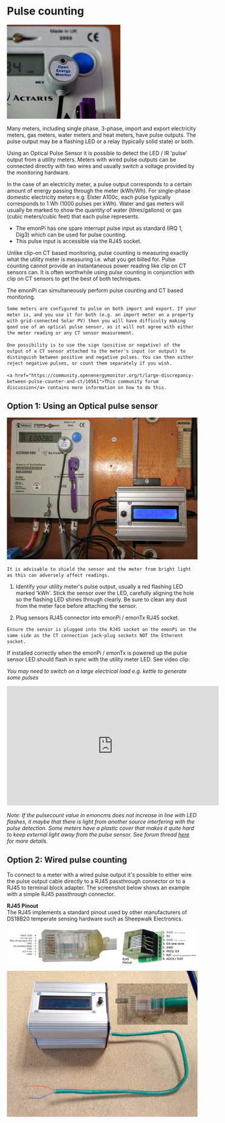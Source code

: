 # Pulse counting

![img/optical_pulse.jpg](img/optical_pulse.jpg)

Many meters, including single phase, 3-phase, import and export electricity meters, gas meters, water meters and heat meters, have pulse outputs. The pulse output may be a flashing LED or a relay (typically solid state) or both.

Using an Optical Pulse Sensor it is possible to detect the LED / IR 'pulse' output from a utility meters. Meters with wired pulse outputs can be connected directly with two wires and usually switch a voltage provided by the monitoring hardware.

In the case of an electricity meter, a pulse output corresponds to a certain amount of energy passing through the meter (kWh/Wh). For single-phase domestic electricity meters e.g. Elster A100c, each pulse typically corresponds to 1 Wh (1000 pulses per kWh). Water and gas meters will usually be marked to show the quantity of water (litres/gallons) or gas (cubic meters/cubic feet) that each pulse represents.

- The emonPi has one spare interrupt pulse input as standard (IRQ 1, Dig3) which can be used for pulse counting.
- This pulse input is accessible via the RJ45 socket.

Unlike clip-on CT based monitoring, pulse counting is measuring exactly what the utility meter is measuring i.e. what you get billed for. Pulse counting cannot provide an instantaneous power reading like clip on CT sensors can. It is often worthwhile using pulse counting in conjunction with clip on CT sensors to get the best of both techniques.

The emonPi can simultaneously perform pulse counting and CT based monitoring.

```{note}
Some meters are configured to pulse on both import and export. If your meter is, and you use it for both (e.g. an import meter on a property with grid-connected Solar PV) then you will have difficulty making good use of an optical pulse sensor, as it will not agree with either the meter reading or any CT sensor measurement.

One possibility is to use the sign (positive or negative) of the output of a CT sensor attached to the meter's input (or output) to distinguish between positive and negative pulses. You can then either reject negative pulses, or count them separately if you wish.

<a href="https://community.openenergymonitor.org/t/large-discrepancy-between-pulse-counter-and-ct/10561">This community forum discussion</a> contains more information on how to do this.
```

## Option 1: Using an Optical pulse sensor

![optical_pulse_emonpi.png](img/optical_pulse_emonpi.jpg)

```{warning}
It is advisable to shield the sensor and the meter from bright light as this can adversely affect readings.
```

1. Identify your utility meter's pulse output, usually a red flashing LED marked 'kWh'. Stick the sensor over the LED, carefully aligning the hole so the flashing LED shines through clearly. Be sure to clean any dust from the meter face before attaching the sensor.

2. Plug sensors RJ45 connector into emonPi / emonTx RJ45 socket.

```{warning}
Ensure the sensor is plugged into the RJ45 socket on the emonPi on the same side as the CT connection jack-plug sockets NOT the Etherent socket.
```

If installed correctly when the emonPi / emonTx is powered up the pulse sensor LED should flash in sync with the utility meter LED. See video clip:

*You may need to switch on a large electrical load e.g. kettle to generate some pulses*

<div class='videoWrapper'>
<iframe width="560" height="315" src="https://www.youtube.com/embed/vq5EmMRrOY0" frameborder="0" allowfullscreen></iframe>
</div>

*Note: If the pulsecount value in emoncms does not increase in line with LED flashes, it maybe that there is light from another source interfering with the pulse detection. Some meters have a plastic cover that makes it quite hard to keep external light away from the pulse sensor. See forum thread [here](https://community.openenergymonitor.org/t/first-try-with-emonpi-pulsecount-stuck-at-1/7375) for more details.*

## Option 2: Wired pulse counting

To connect to a meter with a wired pulse output it's possible to either wire the pulse output cable directly to a RJ45 passthrough connector or to a RJ45 to terminal block adapter. The screenshot below shows an example with a simple RJ45 passthrough connector.

**RJ45 Pinout**<br>
The RJ45 implements a standard pinout used by other manufacturers of DS18B20 temperate sensing hardware such as Sheepwalk Electronics.

![RJ45-Pin-out.png](img/RJ45-Pin-out.png)

![emonpi_wired_pulse_input.jpg](img/emonpi_wired_pulse_input.jpg)
